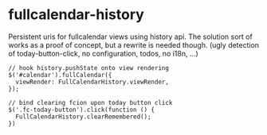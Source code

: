 # fullcalendar-history

Persistent uris for fullcalendar views using history api.
The solution sort of works as a proof of concept, but a rewrite is needed though.
(ugly detection of today-button-click, no configuration, todos, no i18n, ...)

```
// hook history.pushState onto view rendering
$('#calendar').fullCalendar({
  viewRender: FullCalendarHistory.viewRender,
});

// bind clearing fcion upon today button click
$('.fc-today-button').click(function () {
  FullCalendarHistory.clearRemembered();
})

```
